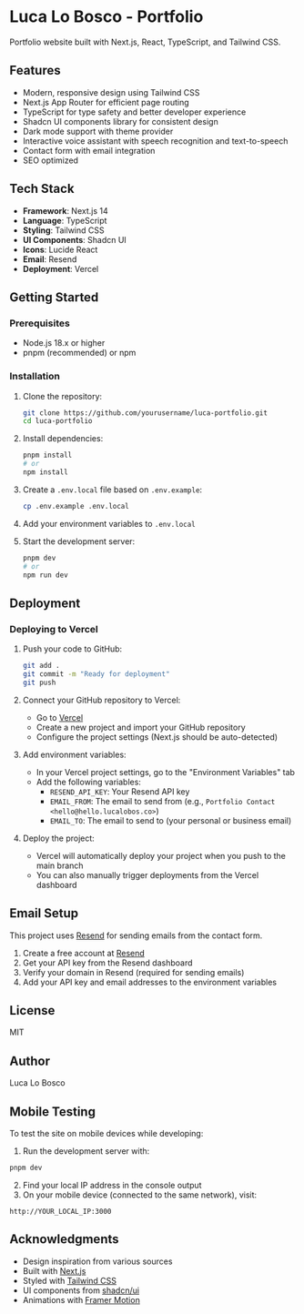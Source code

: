 # Luca Lo Bosco - Portfolio

Portfolio website built with Next.js, React, TypeScript, and Tailwind CSS.

## Features

- Modern, responsive design using Tailwind CSS
- Next.js App Router for efficient page routing
- TypeScript for type safety and better developer experience
- Shadcn UI components library for consistent design
- Dark mode support with theme provider
- Interactive voice assistant with speech recognition and text-to-speech
- Contact form with email integration
- SEO optimized

## Tech Stack

- **Framework**: Next.js 14
- **Language**: TypeScript
- **Styling**: Tailwind CSS
- **UI Components**: Shadcn UI
- **Icons**: Lucide React
- **Email**: Resend
- **Deployment**: Vercel

## Getting Started

### Prerequisites

- Node.js 18.x or higher
- pnpm (recommended) or npm

### Installation

1. Clone the repository:
   ```bash
   git clone https://github.com/yourusername/luca-portfolio.git
   cd luca-portfolio
   ```

2. Install dependencies:
   ```bash
   pnpm install
   # or
   npm install
   ```

3. Create a `.env.local` file based on `.env.example`:
   ```bash
   cp .env.example .env.local
   ```

4. Add your environment variables to `.env.local`

5. Start the development server:
   ```bash
   pnpm dev
   # or
   npm run dev
   ```

## Deployment

### Deploying to Vercel

1. Push your code to GitHub:
   ```bash
   git add .
   git commit -m "Ready for deployment"
   git push
   ```

2. Connect your GitHub repository to Vercel:
   - Go to [Vercel](https://vercel.com)
   - Create a new project and import your GitHub repository
   - Configure the project settings (Next.js should be auto-detected)

3. Add environment variables:
   - In your Vercel project settings, go to the "Environment Variables" tab
   - Add the following variables:
     - `RESEND_API_KEY`: Your Resend API key
     - `EMAIL_FROM`: The email to send from (e.g., `Portfolio Contact <hello@hello.lucalobos.co>`)
     - `EMAIL_TO`: The email to send to (your personal or business email)

4. Deploy the project:
   - Vercel will automatically deploy your project when you push to the main branch
   - You can also manually trigger deployments from the Vercel dashboard

## Email Setup

This project uses [Resend](https://resend.com) for sending emails from the contact form.

1. Create a free account at [Resend](https://resend.com)
2. Get your API key from the Resend dashboard
3. Verify your domain in Resend (required for sending emails)
4. Add your API key and email addresses to the environment variables

## License

MIT

## Author

Luca Lo Bosco

## Mobile Testing

To test the site on mobile devices while developing:

1. Run the development server with:
```bash
pnpm dev
```

2. Find your local IP address in the console output
3. On your mobile device (connected to the same network), visit:
```
http://YOUR_LOCAL_IP:3000
```

## Acknowledgments

- Design inspiration from various sources
- Built with [Next.js](https://nextjs.org/)
- Styled with [Tailwind CSS](https://tailwindcss.com/)
- UI components from [shadcn/ui](https://ui.shadcn.com/)
- Animations with [Framer Motion](https://www.framer.com/motion/) 